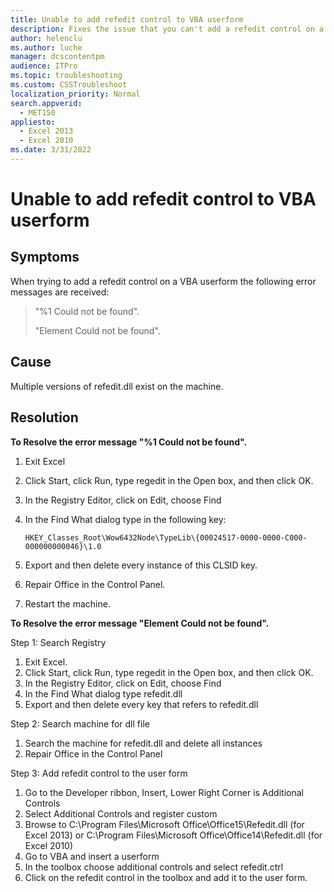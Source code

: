 ```yaml
---
title: Unable to add refedit control to VBA userform
description: Fixes the issue that you can't add a refedit control on a VBA userform.
author: helenclu
ms.author: luche
manager: dcscontentpm
audience: ITPro
ms.topic: troubleshooting
ms.custom: CSSTroubleshoot
localization_priority: Normal
search.appverid: 
  - MET150
appliesto: 
  - Excel 2013
  - Excel 2010
ms.date: 3/31/2022
---
```


# Unable to add refedit control to VBA userform

## Symptoms

When trying to add a refedit control on a VBA userform the following error messages are received: 

> "%1 Could not be found".
>
> "Element Could not be found".

## Cause

Multiple versions of refedit.dll exist on the machine.

## Resolution

**To Resolve the error message "%1 Could not be found".**

1. Exit Excel

1. Click Start, click Run, type regedit in the Open box, and then click OK.
1. In the Registry Editor, click on Edit, choose Find
1. In the Find What dialog type in the following key:

   `HKEY_Classes_Root\Wow6432Node\TypeLib\{00024517-0000-0000-C000-000000000046}\1.0`
1. Export and then delete every instance of this CLSID key.
1. Repair Office in the Control Panel.
1. Restart the machine.

**To Resolve the error message "Element Could not be found".**

Step 1: Search Registry

1. Exit Excel.
1. Click Start, click Run, type regedit in the Open box, and then click OK.
1. In the Registry Editor, click on Edit, choose Find
1. In the Find What dialog type refedit.dll
1. Export and then delete every key that refers to refedit.dll

Step 2: Search machine for dll file

1. Search the machine for refedit.dll and delete all instances
2. Repair Office in the Control Panel

Step 3: Add refedit control to the user form

1. Go to the Developer ribbon, Insert, Lower Right Corner is Additional Controls 
2. Select Additional Controls and register custom
3. Browse to C:\Program Files\Microsoft Office\Office15\Refedit.dll (for Excel 2013)
 or C:\Program Files\Microsoft Office\Office14\Refedit.dll (for Excel 2010)
4. Go to VBA and insert a userform 
5. In the toolbox choose additional controls and select refedit.ctrl 
6. Click on the refedit control in the toolbox and add it to the user form.
